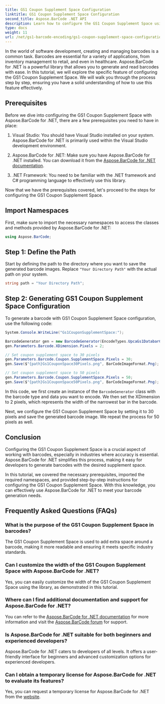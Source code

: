 ```yaml
---
title: GS1 Coupon Supplement Space Configuration
linktitle: GS1 Coupon Supplement Space Configuration
second_title: Aspose.BarCode .NET API
description: Learn how to configure the GS1 Coupon Supplement Space using Aspose.BarCode for .NET. Follow our step-by-step guide to master this feature.
type: docs
weight: 11
url: /net/gs1-barcode-encoding/gs1-coupon-supplement-space-configuration/
---
```


In the world of software development, creating and managing barcodes is a common task. Barcodes are essential for a variety of applications, from inventory management to retail, and even in healthcare. Aspose.BarCode for .NET is a powerful library that allows you to generate and read barcodes with ease. In this tutorial, we will explore the specific feature of configuring the GS1 Coupon Supplement Space. We will walk you through the process step by step, ensuring you have a solid understanding of how to use this feature effectively.

## Prerequisites

Before we dive into configuring the GS1 Coupon Supplement Space with Aspose.BarCode for .NET, there are a few prerequisites you need to have in place:

1. Visual Studio: You should have Visual Studio installed on your system. Aspose.BarCode for .NET is primarily used within the Visual Studio development environment.

2. Aspose.BarCode for .NET: Make sure you have Aspose.BarCode for .NET installed. You can download it from the [Aspose.BarCode for .NET documentation](https://reference.aspose.com/barcode/net/).

3. .NET Framework: You need to be familiar with the .NET framework and C# programming language to effectively use this library.

Now that we have the prerequisites covered, let's proceed to the steps for configuring the GS1 Coupon Supplement Space.

## Import Namespaces

First, make sure to import the necessary namespaces to access the classes and methods provided by Aspose.BarCode for .NET:

```csharp
using Aspose.BarCode;
```

## Step 1: Define the Path

Start by defining the path to the directory where you want to save the generated barcode images. Replace `"Your Directory Path"` with the actual path on your system.

```csharp
string path = "Your Directory Path";
```

## Step 2: Generating GS1 Coupon Supplement Space Configuration

To generate a barcode with GS1 Coupon Supplement Space configuration, use the following code:

```csharp
System.Console.WriteLine("Gs1CouponSupplementSpace:");

BarcodeGenerator gen = new BarcodeGenerator(EncodeTypes.UpcaGs1DatabarCoupon, "123456789012(8110)ASPOSE");
gen.Parameters.Barcode.XDimension.Pixels = 2;

// Set coupon supplement space to 30 pixels
gen.Parameters.Barcode.Coupon.SupplementSpace.Pixels = 30;
gen.Save($"{path}Gs1CouponSpace30Pixels.png", BarCodeImageFormat.Png);

// Set coupon supplement space to 50 pixels
gen.Parameters.Barcode.Coupon.SupplementSpace.Pixels = 50;
gen.Save($"{path}Gs1CouponSpace50Pixels.png", BarCodeImageFormat.Png);
```

In this code, we first create an instance of the `BarcodeGenerator` class with the barcode type and data you want to encode. We then set the XDimension to 2 pixels, which represents the width of the narrowest bar in the barcode. 

Next, we configure the GS1 Coupon Supplement Space by setting it to 30 pixels and save the generated barcode image. We repeat the process for 50 pixels as well.

## Conclusion

Configuring the GS1 Coupon Supplement Space is a crucial aspect of working with barcodes, especially in industries where accuracy is essential. Aspose.BarCode for .NET simplifies this process, making it easy for developers to generate barcodes with the desired supplement space.

In this tutorial, we covered the necessary prerequisites, imported the required namespaces, and provided step-by-step instructions for configuring the GS1 Coupon Supplement Space. With this knowledge, you can effectively use Aspose.BarCode for .NET to meet your barcode generation needs.

## Frequently Asked Questions (FAQs)

### What is the purpose of the GS1 Coupon Supplement Space in barcodes?
The GS1 Coupon Supplement Space is used to add extra space around a barcode, making it more readable and ensuring it meets specific industry standards.

### Can I customize the width of the GS1 Coupon Supplement Space with Aspose.BarCode for .NET?
Yes, you can easily customize the width of the GS1 Coupon Supplement Space using the library, as demonstrated in this tutorial.

### Where can I find additional documentation and support for Aspose.BarCode for .NET?
You can refer to the [Aspose.BarCode for .NET documentation](https://reference.aspose.com/barcode/net/) for more information and visit the [Aspose.BarCode forum](https://forum.aspose.com/c/barcode/13) for support.

### Is Aspose.BarCode for .NET suitable for both beginners and experienced developers?
Aspose.BarCode for .NET caters to developers of all levels. It offers a user-friendly interface for beginners and advanced customization options for experienced developers.

### Can I obtain a temporary license for Aspose.BarCode for .NET to evaluate its features?
Yes, you can request a temporary license for Aspose.BarCode for .NET from the [website](https://purchase.aspose.com/temporary-license/).
